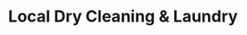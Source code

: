 ---
title: "Local Dry Cleaning & Laundry"
url: /kerrville/local-dry-cleaning-and-laundry/
shop: laundry
---